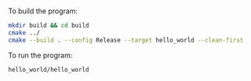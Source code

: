 #

To build the program:

```bash
mkdir build && cd build
cmake ../
cmake --build . --config Release --target hello_world --clean-first
```

To run the program:

```bash
hello_world/hello_world
```

